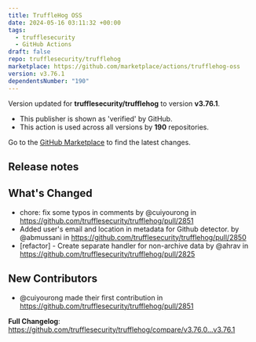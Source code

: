 ```yaml
---
title: TruffleHog OSS
date: 2024-05-16 03:11:32 +00:00
tags:
  - trufflesecurity
  - GitHub Actions
draft: false
repo: trufflesecurity/trufflehog
marketplace: https://github.com/marketplace/actions/trufflehog-oss
version: v3.76.1
dependentsNumber: "190"
---
```



Version updated for **trufflesecurity/trufflehog** to version **v3.76.1**.
- This publisher is shown as 'verified' by GitHub.
- This action is used across all versions by **190** repositories.

Go to the [GitHub Marketplace](https://github.com/marketplace/actions/trufflehog-oss) to find the latest changes.

## Release notes

## What's Changed
* chore: fix some typos in comments by @cuiyourong in https://github.com/trufflesecurity/trufflehog/pull/2851
* Added user's email and location in metadata for Github detector. by @abmussani in https://github.com/trufflesecurity/trufflehog/pull/2850
* [refactor] - Create separate handler for non-archive data by @ahrav in https://github.com/trufflesecurity/trufflehog/pull/2825

## New Contributors
* @cuiyourong made their first contribution in https://github.com/trufflesecurity/trufflehog/pull/2851

**Full Changelog**: https://github.com/trufflesecurity/trufflehog/compare/v3.76.0...v3.76.1
